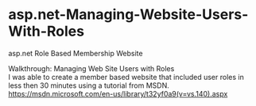 # asp.net-Managing-Website-Users-With-Roles
asp.net Role Based Membership Website

Walkthrough: Managing Web Site Users with Roles   
I was able to create a member based website that included user roles in less then 30 minutes using a tutorial from MSDN.   
https://msdn.microsoft.com/en-us/library/t32yf0a9(v=vs.140).aspx

